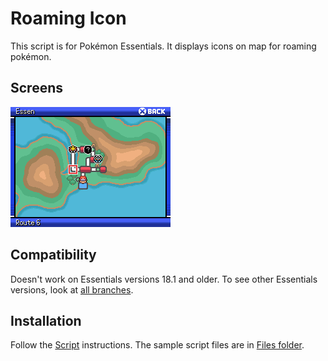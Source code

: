 # Roaming Icon
This script is for Pokémon Essentials. It displays icons on map for roaming pokémon.

## Screens
![](Screens/screen.png)

## Compatibility
Doesn't work on Essentials versions 18.1 and older. To see other Essentials versions, look at [all branches](../../branches/all).

## Installation
Follow the [Script](/Script.rb) instructions. The sample script files are in [Files folder](/Files).